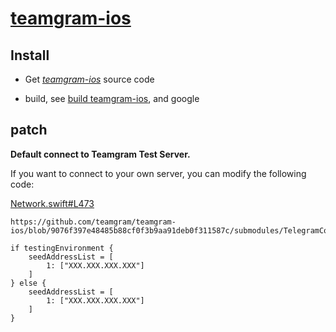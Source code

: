 # [teamgram-ios](https://github.com/teamgram/teamgram-ios)

## Install

- Get *[teamgram-ios](https://github.com/teamgram/teamgram-ios)* source code

- build, see [build teamgram-ios](https://github.com/teamgram/teamgram-ios), and google

## patch

**Default connect to Teamgram Test Server.**

If you want to connect to your own server, you can modify the following code:

[Network.swift#L473](https://github.com/teamgram/teamgram-ios/blob/9076f397e48485b88cf0f3b9aa91deb0f311587c/submodules/TelegramCore/Sources/Network/Network.swift#L473)

```
https://github.com/teamgram/teamgram-ios/blob/9076f397e48485b88cf0f3b9aa91deb0f311587c/submodules/TelegramCore/Sources/Network/Network.swift#L473

if testingEnvironment {
    seedAddressList = [
        1: ["XXX.XXX.XXX.XXX"]
    ]
} else {
    seedAddressList = [
        1: ["XXX.XXX.XXX.XXX"]
    ]
}
```
